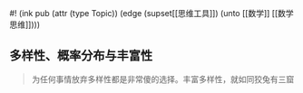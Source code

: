 #! (ink pub (attr (type Topic)) (edge (supset[[思维工具]]) (unto  [[数学]] [[数学思维]])))

## 多样性、概率分布与丰富性

> 为任何事情放弃多样性都是非常傻的选择。丰富多样性，就如同狡兔有三窟

